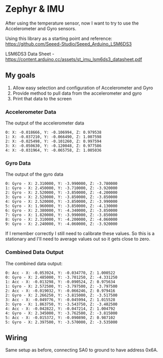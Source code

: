# Zephyr & IMU

After using the temperature sensor, now I want to try to use the Accelerometer and Gyro sensors.

Using this library as a starting point and reference: https://github.com/Seeed-Studio/Seeed_Arduino_LSM6DS3

LSM6DS3 Data Sheet - https://content.arduino.cc/assets/st_imu_lsm6ds3_datasheet.pdf

## My goals

1. Allow easy selection and configuration of Accelerometer and Gyro
2. Provide method to pull data from the accelerometer and gyro
3. Print that data to the screen

### Accelerometer Data

The output of the accelerometer data
```
0: X: -0.018666, Y: -0.106994, Z: 0.979538
1: X: -0.037210, Y: -0.066490, Z: 1.007598
2: X: -0.025498, Y: -0.101260, Z: 0.997594
3: X: -0.050630, Y: -0.120048, Z: 0.977586
4: X: -0.031964, Y: -0.065758, Z: 1.005036
```

### Gyro Data

The output of the gyro data

```
0: Gyro - X: 2.310000, Y: -3.990000, Z: -3.780000
1: Gyro - X: 2.450000, Y: -3.710000, Z: -3.920000
2: Gyro - X: 2.520000, Y: -3.850000, Z: -4.200000
3: Gyro - X: 2.520000, Y: -3.850000, Z: -3.850000
4: Gyro - X: 2.520000, Y: -3.850000, Z: -3.990000
5: Gyro - X: 1.960000, Y: -3.850000, Z: -4.130000
6: Gyro - X: 2.380000, Y: -4.340000, Z: -3.850000
7: Gyro - X: 1.820000, Y: -3.990000, Z: -3.850000
8: Gyro - X: 2.310000, Y: -4.200000, Z: -4.060000
9: Gyro - X: 2.240000, Y: -4.060000, Z: -3.920000
```

If I remember correctly I still need to calibrate these values. So this is a stationary and I'll need to average values out so it gets close to zero.

### Combined Data Output

The combined data output:

```
0: Acc - X: -0.053924, Y: -0.034770, Z: 1.000522
0: Gyro - X: 2.485000, Y: -3.701250, Z: -4.331250
1: Acc - X: -0.013298, Y: -0.090524, Z: 0.975634
1: Gyro - X: 2.572500, Y: -3.797500, Z: -3.797500
2: Acc - X: -0.019032, Y: -0.066246, Z: 0.979416
2: Gyro - X: 2.266250, Y: -3.815000, Z: -3.517500
3: Acc - X: -0.049776, Y: -0.045994, Z: 1.015528
3: Gyro - X: 1.863750, Y: -3.543750, Z: -3.482500
4: Acc - X: -0.042822, Y: -0.047214, Z: 1.004792
4: Gyro - X: 2.345000, Y: -3.762500, Z: -3.815000
5: Acc - X: -0.015372, Y: -0.090890, Z: 0.987102
5: Gyro - X: 2.397500, Y: -3.570000, Z: -3.535000
```

## Wiring

Same setup as before, connecting SA0 to ground to have address 0x6A.